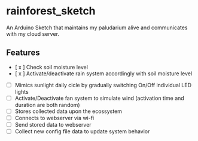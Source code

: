 # rainforest_sketch
An Arduino Sketch that maintains my paludarium alive and communicates with my cloud server.

## Features
- [ x ] Check soil moisture level
- [ x ] Activate/deactivate rain system accordingly with soil moisture level
- [ ] Mimics sunlight daily cicle by gradually switching On/Off individual LED lights
- [ ] Activate/Deactivate fan system to simulate wind (activation time and duration are both random)
- [ ] Stores collected data upon the ecossystem
- [ ] Connects to webserver via wi-fi
- [ ] Send stored data to webserver
- [ ] Collect new config file data to update system behavior